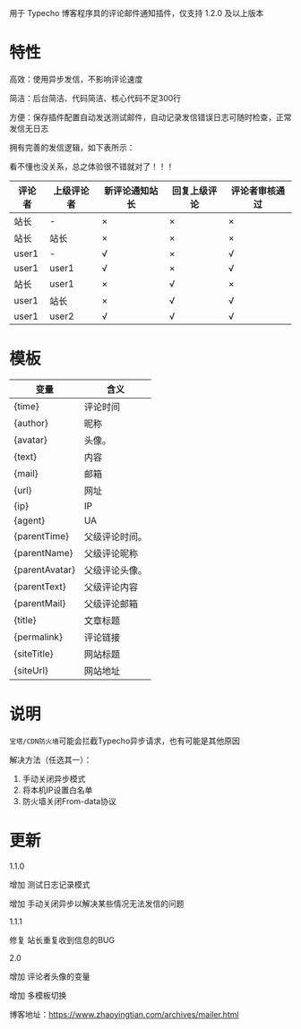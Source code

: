 用于 Typecho 博客程序具的评论邮件通知插件，仅支持 1.2.0 及以上版本

# 特性

高效：使用异步发信，不影响评论速度

简洁：后台简洁、代码简洁、核心代码不足300行

方便：保存插件配置自动发送测试邮件，自动记录发信错误日志可随时检查，正常发信无日志

拥有完善的发信逻辑，如下表所示：

看不懂也没关系，总之体验很不错就对了！！！

| 评论者 | 上级评论者 | 新评论通知站长 | 回复上级评论 | 评论者审核通过 |
| ------ | ---------- | -------------- | -------------- | -------------- |
| 站长   | -          | ×              | ×              | ×              |
| 站长   | 站长       | ×              | ×              | ×              |
| user1  | -          | √              | ×              | √              |
| user1  | user1      | √              | ×              | √              |
| 站长   | user1      | ×              | √              | ×              |
| user1  | 站长       | ×              | √              | √              |
| user1  | user2      | √              | √              | √               |

# 模板

| 变量           | 含义         |
| -------------- | ------------ |
| {time}         | 评论时间     |
| {author}       | 昵称         |
| {avatar}       | 头像。         |
| {text}         | 内容         |
| {mail}         | 邮箱         |
| {url}          | 网址         |
| {ip}           | IP           |
| {agent}        | UA           |
| {parentTime}   | 父级评论时间。 |
| {parentName}   | 父级评论昵称 |
| {parentAvatar} | 父级评论头像。 |
| {parentText}   | 父级评论内容 |
| {parentMail}   | 父级评论邮箱 |
| {title}        | 文章标题     |
| {permalink}    | 评论链接     |
| {siteTitle}    | 网站标题     |
| {siteUrl}      | 网站地址     |


# 说明

`宝塔/CDN防火墙`可能会拦截Typecho异步请求，也有可能是其他原因

解决方法（任选其一）：

1. 手动关闭异步模式
2. 将本机IP设置白名单
3. 防火墙关闭From-data协议

# 更新

1.1.0

增加 测试日志记录模式

增加 手动关闭异步以解决某些情况无法发信的问题

1.1.1

修复 站长重复收到信息的BUG

2.0

增加 评论者头像的变量

增加 多模板切换

博客地址：https://www.zhaoyingtian.com/archives/mailer.html
